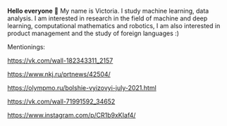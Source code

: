   **Hello everyone** 👋 My name is Victoria. I study machine learning, data analysis. I am interested in research in the field of machine and deep learning, computational mathematics and robotics, I am also interested in product management and the study of foreign languages :)


Mentionings:

https://vk.com/wall-182343311_2157

https://www.nkj.ru/prtnews/42504/

https://olympmo.ru/bolshie-vyizovyi-july-2021.html

https://vk.com/wall-71991592_34652

https://www.instagram.com/p/CR1b9xKIaf4/
